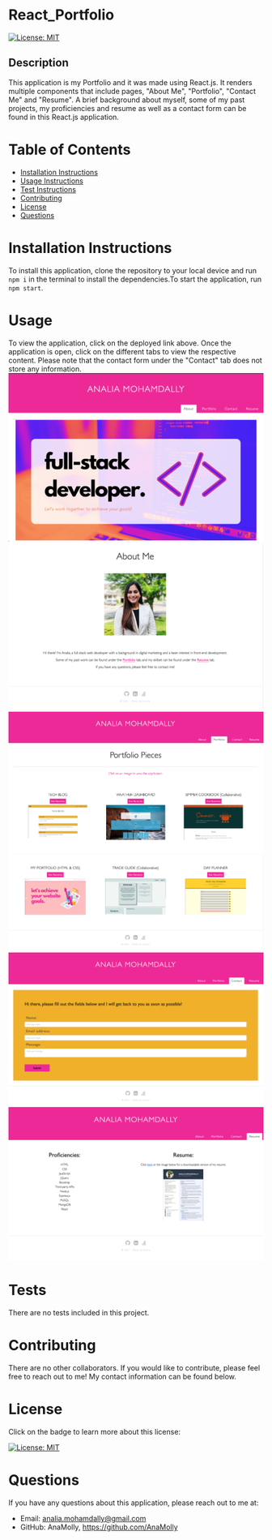 # React_Portfolio

  [![License: MIT](https://img.shields.io/badge/License-MIT-yellow.svg)](https://opensource.org/licenses/MIT)

  ## Description
  This application is my Portfolio and it was made using React.js. It renders multiple components that include pages, "About Me", "Portfolio", "Contact Me" and "Resume". A brief background about myself, some of my past projects, my proficiencies and resume as well as a contact form can be found in this React.js application. 
  ![]()

  # Table of Contents
  - [Installation Instructions](#installation-instructions)
  - [Usage Instructions](#usage)
  - [Test Instructions](#tests)
  - [Contributing](#contributing)
  - [License](#license)
  - [Questions](#questions)

  # Installation Instructions
  To install this application, clone the repository to your local device and run ```npm i``` in the terminal to install the dependencies.To start the application, run ```npm start```.

  # Usage
  To view the application, click on the deployed link above. Once the application is open, click on the different tabs to view the respective content. Please note that the contact form under the "Contact" tab does not store any information.
  ![](./src/images/aboutme1.png)
  ![](./src/images/aboutme2.png)
  ![](./src/images/portfolio1.png)
  ![](./src/images/portfolio.png)
  ![](./src/images/contact.png)
  ![](./src/images/resume.png)

  # Tests
  There are no tests included in this project.

  # Contributing
  There are no other collaborators. If you would like to contribute, please feel free to reach out to me! My contact information can be found below.

  # License
  Click on the badge to learn more about this license:

  [![License: MIT](https://img.shields.io/badge/License-MIT-yellow.svg)](https://opensource.org/licenses/MIT)
  
  # Questions
  If you have any questions about this application, please reach out to me at: 

  - Email: analia.mohamdally@gmail.com
  - GitHub: AnaMolly, https://github.com/AnaMolly
